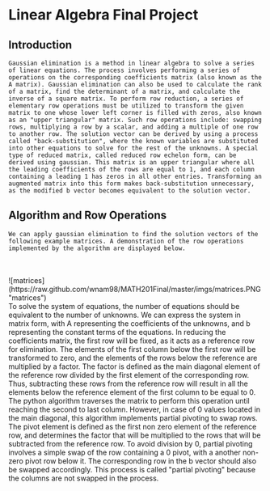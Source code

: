 # Linear Algebra Final Project

## Introduction
    Gaussian elimination is a method in linear algebra to solve a series of linear equations. The process involves performing a series of operations on the corresponding coefficients matrix (also known as the A matrix). Gaussian elimination can also be used to calculate the rank of a matrix, find the determinant of a matrix, and calculate the inverse of a square matrix. To perform row reduction, a series of elementary row operations must be utilized to transform the given matrix to one whose lower left corner is filled with zeros, also known as an "upper triangular" matrix. Such row operations include: swapping rows, multiplying a row by a scalar, and adding a multiple of one row to another row. The solution vector can be derived by using a process called "back-substitution", where the known variables are substituted into other equations to solve for the rest of the unknowns. A special type of reduced matrix, called reduced row echelon form, can be derived using gaussian. This matrix is an upper triangular where all the leading coefficients of the rows are equal to 1, and each column containing a leading 1 has zeros in all other entries. Transforming an augmented matrix into this form makes back-substitution unnecessary, as the modified b vector becomes equivalent to the solution vector.  

## Algorithm and Row Operations
    We can apply gaussian elimination to find the solution vectors of the following example matrices. A demonstration of the row operations implemented by the algorithm are displayed below. 
<br/>
<br/>
![matrices](https://raw.github.com/wnam98/MATH201Final/master/imgs/matrices.PNG "matrices") 
<br/>
    To solve the system of equations, the number of equations should be equivalent to the number of unknowns. We can express the system in matrix form, with A representing the coefficients of the unknowns, and b representing the constant terms of the equations. In reducing the coefficients matrix, the first row will be fixed, as it acts as a reference row for elimination. The elements of the first column below the first row will be transformed to zero, and the elements of the rows below the reference are multiplied by a factor. The factor is defined as the main diagonal element of the reference row divided by the first element of the corresponding row. Thus, subtracting these rows from the reference row will result in all the elements below the reference element of the first column to be equal to 0. The python algorithm traverses the matrix to perform this operation until reaching the second to last column. 
However, in case of 0 values located in the main diagonal, this algorithm implements partial pivoting to swap rows. The pivot element is defined as the first non zero element of the reference row, and determines the factor that will be multiplied to the rows that will be subtracted from the reference row. To avoid division by 0, partial pivoting involves a simple swap of the row containing a 0 pivot, with a another non-zero pivot row below it. The corresponding row in the b vector should also be swapped accordingly. This process is called "partial pivoting" because the columns are not swapped in the process.


    

